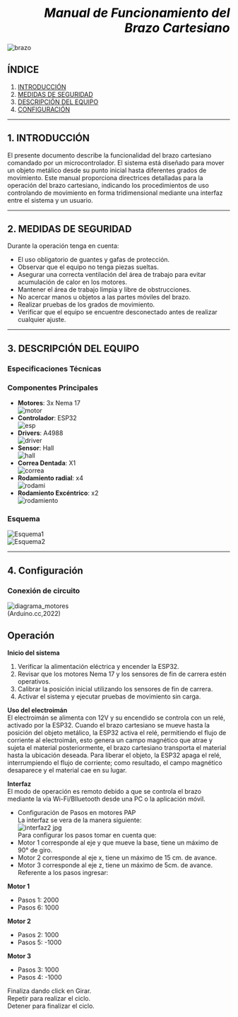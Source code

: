 # <div style='text-align: right'> <div style='color: black'> ***Manual de Funcionamiento del Brazo Cartesiano***

![brazo](https://github.com/user-attachments/assets/f08b59f2-8ff0-4c38-9fe9-b6c48a09bd60)


## ÍNDICE 
1. [INTRODUCCIÓN](#INTRO)
2. [MEDIDAS DE SEGURIDAD](#SEGURIDAD)
3. [DESCRIPCIÓN DEL EQUIPO](#DESCRIPCIÓN)
4. [CONFIGURACIÓN](#CONFI)



***
<a id='INTRO'></a>

## **1. INTRODUCCIÓN**
El presente documento describe la funcionalidad del brazo cartesiano comandado por un microcontrolador. El sistema está diseñado para mover un objeto metálico desde su punto inicial hasta diferentes grados de movimiento. Este manual proporciona directrices detalladas para la operación del brazo cartesiano, indicando los procedimientos de uso controlando de movimiento en forma tridimensional mediante una interfaz entre el sistema y un usuario.


***
<a id='SEGURIDAD'></a>

## **2. MEDIDAS DE SEGURIDAD**
Durante la operación tenga en cuenta:
- El uso obligatorio de guantes y gafas de protección.
- Observar que el equipo no tenga piezas sueltas.
- Asegurar una correcta ventilación del área de trabajo para evitar acumulación de calor en los motores.
- Mantener el área de trabajo limpia y libre de obstrucciones.
- No acercar manos u objetos a las partes móviles del brazo.
- Realizar pruebas de los grados de movimiento.
- Verificar que el equipo se encuentre desconectado antes de realizar cualquier ajuste.


***
<a id='DESCRIPCIÓN'></a>

## **3. DESCRIPCIÓN DEL EQUIPO**
### Especificaciones Técnicas

### Componentes Principales
- **Motores**: 3x Nema 17 <br>
![motor](https://github.com/user-attachments/assets/4e83dea2-4d1b-4a0c-bb07-5d7d4a59ddc8) 
- **Controlador**: ESP32 <br>
![esp](https://github.com/user-attachments/assets/e8e96de7-8906-41bf-a7c2-4ce6c124e8fa) 
- **Drivers**: A4988 <br>
![driver](https://github.com/user-attachments/assets/a7325789-c9fb-4e27-a54d-1f2c84f47243)
- **Sensor**: Hall <br>
![hall](https://github.com/user-attachments/assets/a845416e-9d73-4845-8cb2-a8ed4fad64af)
- **Correa Dentada**: X1 <br>
![correa](https://github.com/user-attachments/assets/dca61f18-8519-4507-8bbb-8c046366be0d)
- **Rodamiento radial**: x4 <br>
![rodami](https://github.com/user-attachments/assets/f1d9bb19-74bf-4549-8e1c-f30bf4d0f59c)
- **Rodamiento Excéntrico**: x2 <br>
![rodamiento](https://github.com/user-attachments/assets/81a047b1-8ddc-4b0c-8b9c-f1a2b0dc933b) 
### Esquema <br>
![Esquema1](https://github.com/user-attachments/assets/7fadaf5f-3fbc-4115-9198-4e0989a74853) <br>
![Esquema2](https://github.com/user-attachments/assets/04218100-8210-4bef-a13f-e359339fee51) <br>

***
<a id='CONFI'></a>

## **4. Configuración**
### Conexión de circuito <br>
![diagrama_motores](https://github.com/user-attachments/assets/a43113c3-6a09-47fe-b55e-b84ded706985) <br>
(Arduino.cc,2022)
## **Operación** <br>
**Inicio del sistema** <br>
   1. Verificar la alimentación eléctrica y encender la ESP32.
   2.  Revisar que los motores Nema 17 y los sensores de fin de carrera estén operativos.
   3.  Calibrar la posición inicial utilizando los sensores de fin de carrera.
   4.  Activar el sistema y ejecutar pruebas de movimiento sin carga. <br>

**Uso del electroimán** <br>
El electroimán se alimenta con 12V y su encendido se controla con un relé, activado por la ESP32. Cuando el brazo cartesiano se mueve hasta la posición del objeto metálico, la ESP32 activa el relé, permitiendo el flujo de corriente al electroimán, esto genera un campo magnético que atrae y sujeta el material posteriormente, el brazo cartesiano transporta el material hasta la ubicación deseada. Para liberar el objeto, la ESP32 apaga el relé, interrumpiendo el flujo de corriente; como resultado, el campo magnético desaparece y el material cae en su lugar.

**Interfaz** <br>
El modo de operación es remoto debido a que se controla el brazo mediante la vía Wi-Fi/Blluetooth desde una PC o la aplicación móvil.
- Configuración de Pasos en motores PAP <br>
La interfaz se vera de la manera siguiente: <br>
![interfaz2 jpg](https://github.com/user-attachments/assets/8416f23b-ae66-40e2-910d-bbf91e88a8dc) <br>
Para configurar los pasos tomar en cuenta que:
- Motor 1 corresponde al eje y que mueve la base, tiene un máximo de 90° de giro.
- Motor 2 corresponde al eje x, tiene un máximo de 15 cm. de avance.
- Motor 3 corresponde al eje z, tiene un máximo de 5cm. de avance.
Referente a los pasos ingresar: <br>

**Motor 1**
- Pasos 1: 2000
- Pasos 6: 1000 

**Motor 2**
- Pasos 2: 1000
- Pasos 5: -1000

**Motor 3**
- Pasos 3: 1000
- Pasos 4: -1000

Finaliza dando click en Girar. <br>
Repetir para realizar el ciclo. <br>
Detener para finalizar el ciclo. 

